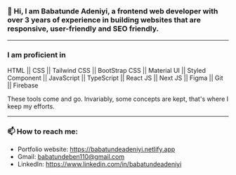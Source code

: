 ### 👋 Hi, I am Babatunde Adeniyi, a frontend web developer with over 3 years of experience in building websites that are responsive, user-friendly and SEO friendly.
---

### I am proficient in

HTML || CSS || Tailwind CSS || BootStrap CSS || Material UI || Styled Component || JavaScript || TypeScript || React JS || Next JS || Figma || Git || Firebase 

These tools come and go. Invariably, some concepts are kept, that's where I keep my efforts.


---

### 📫 How to reach me:
- Portfolio website: <https://babatundeadeniyi.netlify.app>
- Gmail: <babatundeben110@gmail.com>
- LinkedIn: <https://www.linkedin.com/in/babatundeadeniyi>



